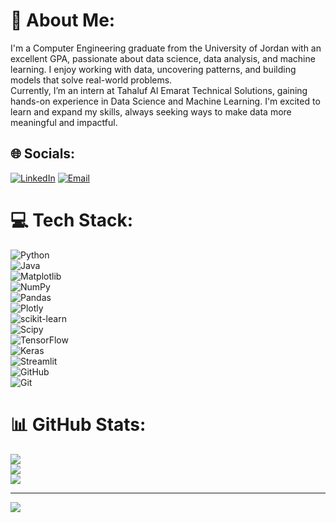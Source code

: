 # 💫 About Me:
I'm a Computer Engineering graduate from the University of Jordan with an excellent GPA, passionate about data science, data analysis, and machine learning. I enjoy working with data, uncovering patterns, and building models that solve real-world problems.<br>Currently, I’m an intern at Tahaluf Al Emarat Technical Solutions, gaining hands-on experience in Data Science and Machine Learning. I'm excited to learn and expand my skills, always seeking ways to make data more meaningful and impactful.

## 🌐 Socials:
[![LinkedIn](https://img.shields.io/badge/LinkedIn-%230077B5.svg?logo=linkedin&logoColor=white)](https://www.linkedin.com/in/hamad-maghaireh-04052002h/) [![Email](https://img.shields.io/badge/Email-D14836?logo=gmail&logoColor=white)](mailto:maghairehhamad@gmail.com) 

# 💻 Tech Stack:
![Python](https://img.shields.io/badge/python-3670A0?style=flat&logo=python&logoColor=ffdd54)  
![Java](https://img.shields.io/badge/java-%23ED8B00.svg?style=flat&logo=openjdk&logoColor=white)  
![Matplotlib](https://img.shields.io/badge/Matplotlib-%23ffffff.svg?style=flat&logo=Matplotlib&logoColor=black)  
![NumPy](https://img.shields.io/badge/numpy-%23013243.svg?style=flat&logo=numpy&logoColor=white)  
![Pandas](https://img.shields.io/badge/pandas-%23150458.svg?style=flat&logo=pandas&logoColor=white)  
![Plotly](https://img.shields.io/badge/Plotly-%233F4F75.svg?style=flat&logo=plotly&logoColor=white)  
![scikit-learn](https://img.shields.io/badge/scikit--learn-%23F7931E.svg?style=flat&logo=scikit-learn&logoColor=white)  
![Scipy](https://img.shields.io/badge/SciPy-%230C55A5.svg?style=flat&logo=scipy&logoColor=%white)  
![TensorFlow](https://img.shields.io/badge/TensorFlow-%23FF6F00.svg?style=flat&logo=TensorFlow&logoColor=white)  
![Keras](https://img.shields.io/badge/Keras-%23D00000.svg?style=flat&logo=Keras&logoColor=white)  
![Streamlit](https://img.shields.io/badge/Streamlit-%23FE4B4B.svg?style=flat&logo=streamlit&logoColor=white)  
![GitHub](https://img.shields.io/badge/github-%23121011.svg?style=flat&logo=github&logoColor=white)  
![Git](https://img.shields.io/badge/git-%23F05033.svg?style=flat&logo=git&logoColor=white)  

# 📊 GitHub Stats:
![](https://github-readme-stats.vercel.app/api?username=Hamad-Maghaireh&theme=black&hide_border=false&include_all_commits=true&count_private=true)<br/>
![](https://github-readme-streak-stats.herokuapp.com/?user=Hamad-Maghaireh&theme=black&hide_border=false)<br/>
![](https://github-readme-stats.vercel.app/api/top-langs/?username=Hamad-Maghaireh&theme=black&hide_border=false&include_all_commits=true&count_private=true&layout=compact)

---
[![](https://visitcount.itsvg.in/api?id=Hamad-Maghaireh&icon=0&color=0)](https://visitcount.itsvg.in)

<!-- Proudly created with GPRM ( https://gprm.itsvg.in ) -->
